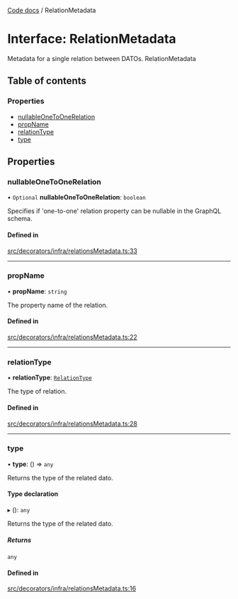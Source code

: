 [Code docs](../codeDocs.md) / RelationMetadata

# Interface: RelationMetadata

Metadata for a single relation between DATOs.
 RelationMetadata

## Table of contents

### Properties

- [nullableOneToOneRelation](RelationMetadata.md#nullableonetoonerelation)
- [propName](RelationMetadata.md#propname)
- [relationType](RelationMetadata.md#relationtype)
- [type](RelationMetadata.md#type)

## Properties

### nullableOneToOneRelation

• `Optional` **nullableOneToOneRelation**: `boolean`

Specifies if 'one-to-one' relation property can be nullable in the GraphQL schema.

#### Defined in

[src/decorators/infra/relationsMetadata.ts:33](https://github.com/choresh/nestjs-query-simple/blob/3e0ba8f/packages/nestjs-query-simple/src/decorators/infra/relationsMetadata.ts#L33)

___

### propName

• **propName**: `string`

The property name of the relation.

#### Defined in

[src/decorators/infra/relationsMetadata.ts:22](https://github.com/choresh/nestjs-query-simple/blob/3e0ba8f/packages/nestjs-query-simple/src/decorators/infra/relationsMetadata.ts#L22)

___

### relationType

• **relationType**: [`RelationType`](../modules.md#relationtype)

The type of relation.

#### Defined in

[src/decorators/infra/relationsMetadata.ts:28](https://github.com/choresh/nestjs-query-simple/blob/3e0ba8f/packages/nestjs-query-simple/src/decorators/infra/relationsMetadata.ts#L28)

___

### type

• **type**: () => `any`

Returns the type of the related dato.

#### Type declaration

▸ (): `any`

Returns the type of the related dato.

##### Returns

`any`

#### Defined in

[src/decorators/infra/relationsMetadata.ts:16](https://github.com/choresh/nestjs-query-simple/blob/3e0ba8f/packages/nestjs-query-simple/src/decorators/infra/relationsMetadata.ts#L16)
